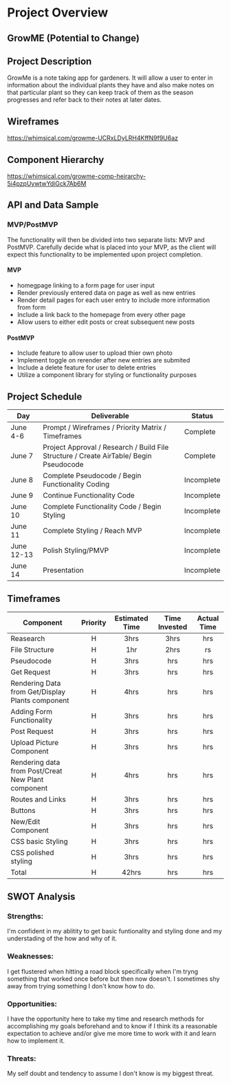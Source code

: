 
# Project Overview

## GrowME (Potential to Change)


## Project Description
GrowMe is a note taking app for gardeners. It will allow a user to enter in information about the individual plants they have and also make notes on that particular plant so they can keep track of them as the season progresses and refer back to their notes at later dates.

## Wireframes

https://whimsical.com/growme-UCRxLDyLRH4KffN9f9U6az

## Component Hierarchy

https://whimsical.com/growme-comp-heirarchy-5i4pzpUywtwYdiGck7Ab6M

## API and Data Sample





### MVP/PostMVP

The functionality will then be divided into two separate lists: MVP and PostMVP.  Carefully decide what is placed into your MVP, as the client will expect this functionality to be implemented upon project completion.  

#### MVP 


- homegpage linking to a form page for user input
- Render previously entered data on page as well as new entries
- Render detail pages for each user entry to include more information from form
- Include a link back to the homepage from every other page
- Allow users to either edit posts or creat subsequent new posts

#### PostMVP  

- Include feature to allow user to upload thier own photo
- Implement toggle on rerender after new entries are submited
- Include a delete feature for user to delete entries
- Utilize a component library for styling or functionality purposes

## Project Schedule


|  Day | Deliverable | Status
|---|---| ---|
|June 4-6| Prompt / Wireframes / Priority Matrix / Timeframes | Complete
|June   7| Project Approval / Research / Build File Structure / Create AirTable/ Begin Pseudocode| Complete
|June   8| Complete Pseudocode / Begin Functionality Coding| Incomplete
|June   9| Continue Functionality Code | Incomplete
|June  10| Complete Functionality Code / Begin Styling | Incomplete
|June  11| Complete Styling / Reach MVP | Incomplete
|June  12-13| Polish Styling/PMVP | Incomplete
|June  14| Presentation| Incomplete

## Timeframes


| Component | Priority | Estimated Time | Time Invested | Actual Time |
| --- | :---: |  :---: | :---: | :---: |
| Reasearch  | H | 3hrs| 3hrs | hrs |
| File Structure | H | 1hr| 2hrs | rs |
| Pseudocode | H | 3hrs| hrs | hrs |
| Get Request | H | 3hrs| hrs | hrs |
| Rendering Data from Get/Display Plants component  | H | 4hrs| hrs | hrs |
| Adding Form Functionality | H | 3hrs| hrs | hrs |
| Post Request | H | 3hrs| hrs | hrs |
| Upload Picture Component | H | 3hrs| hrs | hrs |
| Rendering data from Post/Creat New Plant component | H | 4hrs| hrs | hrs |
| Routes and Links| H | 3hrs| hrs | hrs |
| Buttons | H | 3hrs| hrs | hrs |
| New/Edit Component | H | 3hrs| hrs | hrs |
| CSS basic Styling | H | 3hrs| hrs | hrs |
| CSS polished styling | H | 3hrs| hrs | hrs |
| Total | H | 42hrs| hrs | hrs |

## SWOT Analysis

### Strengths:
I'm confident in my ablitity to get basic funtionality and styling done and my understading of the how and why of it.

### Weaknesses:
I get flustered when hitting a road block specifically when I'm tryng something that worked once before but then now doesn't. I sometimes shy away from trying something I don't know how to do.

### Opportunities:
I have the opportunity here to take my time and research methods for accomplishing my goals beforehand and to know if I think its a reasonable expectation to achieve and/or give me more time to work with it and learn how to implement it.

### Threats:
My self doubt and tendency to assume I don't know is my biggest threat.
